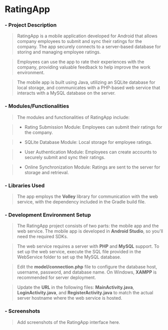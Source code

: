 # RatingApp

### - **Project Description**

> RatingApp is a mobile application developed for Android that allows company employees to submit and sync their ratings for the company. The app securely connects to a server-based database for storing and managing employee ratings.

> Employees can use the app to rate their experiences with the company, providing valuable feedback to help improve the work environment.

> The mobile app is built using Java, utilizing an SQLite database for local storage, and communicates with a PHP-based web service that interacts with a MySQL database on the server.

### - **Modules/Functionalities**

> The modules and functionalities of RatingApp include:

> - Rating Submission Module: Employees can submit their ratings for the company.

> - SQLite Database Module: Local storage for employee ratings.

> - User Authentication Module: Employees can create accounts to securely submit and sync their ratings.

> - Online Synchronization Module: Ratings are sent to the server for storage and retrieval.

### - **Libraries Used**

> The app employs the **Volley** library for communication with the web service, with the dependency included in the Gradle build file.

### - **Development Environment Setup**

> The RatingApp project consists of two parts: the mobile app and the web service. The mobile app is developed in **Android Studio**, so you'll need the required SDKs.

> The web service requires a server with **PHP** and **MySQL** support. To set up the web service, execute the SQL file provided in the WebService folder to set up the MySQL database.

> Edit the **model/connection.php** file to configure the database host, username, password, and database name. On Windows, **XAMPP** is recommended for server deployment.

> Update the **URL** in the following files: **MainActivity.java**, **LoginActivity.java**, and **RegisterActivity.java** to match the actual server hostname where the web service is hosted.

### - **Screenshots**

> Add screenshots of the RatingApp interface here.
